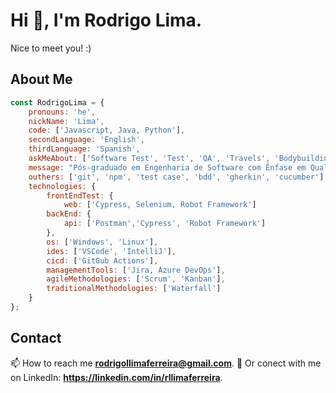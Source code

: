 
# Hi 👋, I'm Rodrigo Lima.

Nice to meet you! :)

## About Me

```javascript
const RodrigoLima = {
    pronouns: 'he',
    nickName: 'Lima',
    code: ['Javascript, Java, Python'],
    secondLanguage: 'English',
    thirdLanguage: 'Spanish',
    askMeAbout: ['Software Test', 'Test', 'QA', 'Travels', 'Bodybuilding', 'Running', 'Study','Coffee','Qa.Coders'],
    message: "Pós-graduado em Engenharia de Software com Ênfase em Qualidade e Teste de Software e QA Automation Engineer."
    outhers: ['git', 'npm', 'test case', 'bdd', 'gherkin', 'cucumber'],
    technologies: {
        frontEndTest: {
            web: ['Cypress, Selenium, Robot Framework']
        backEnd: {
            api: ['Postman','Cypress', 'Robot Framework']
        },
        os: ['Windows', 'Linux'],
        ides: ['VSCode', 'IntelliJ'],
        cicd: ['GitGub Actions'],
        managementTools: ['Jira, Azure DevOps'],
        agileMethodologies: ['Scrum', 'Kanban'],
        traditionalMethodologies: ['Waterfall']
    }
};
```

## Contact

📫 How to reach me **rodrigollimaferreira@gmail.com**.
💭 Or conect with me on LinkedIn:
**https://linkedin.com/in/rllimaferreira**.
